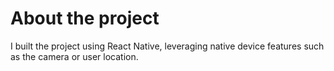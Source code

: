 # About the project
I built the project using React Native, leveraging native device features such as the camera or user location.